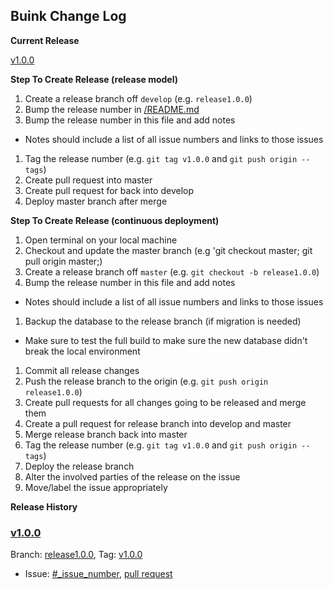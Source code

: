 ## Buink Change Log

**Current Release**

[v1.0.0](link_to_tag)

**Step To Create Release (release model)**

1. Create a release branch off `develop` (e.g. `release1.0.0`)
1. Bump the release number in [/README.md](../README.md)
1. Bump the release number in this file and add notes
  - Notes should include a list of all issue numbers and links to those issues
1. Tag the release number (e.g. `git tag v1.0.0` and `git push origin --tags`)
1. Create pull request into master
1. Create pull request for back into develop
1. Deploy master branch after merge


**Step To Create Release (continuous deployment)**

1. Open terminal on your local machine
1. Checkout and update the master branch (e.g 'git checkout master; git pull origin master;)
1. Create a release branch off `master` (e.g. `git checkout -b release1.0.0`)
1. Bump the release number in this file and add notes
  - Notes should include a list of all issue numbers and links to those issues
1. Backup the database to the release branch (if migration is needed)
  - Make sure to test the full build to make sure the new database didn't break the local environment
1. Commit all release changes
1. Push the release branch to the origin (e.g. `git push origin release1.0.0`)
1. Create pull requests for all changes going to be released and merge them
1. Create a pull request for release branch into develop and master
1. Merge release branch back into master
1. Tag the release number (e.g. `git tag v1.0.0` and `git push origin --tags`)
1. Deploy the release branch
1. Alter the involved parties of the release on the issue
1. Move/label the issue appropriately

**Release History**

### [v1.0.0](link_to_tag)

Branch: [release1.0.0](link_to_release_branch), Tag: [v1.0.0](link_to_tag)

- Issue: [#_issue_number](link_to_issue), [pull request](link_to_pull_request)
